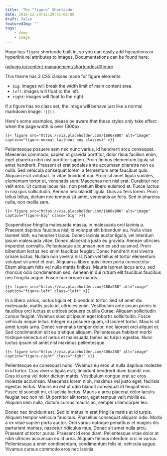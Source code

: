 ```yaml
---
title: 'The "figure" Shortcode'
date: 2018-12-24T12:29:41+08:00
draft: false
featuredImg: ""
tags:
    - demo
    - image
---
```


Hugo has `figure` shortcode built in, so you can easily add figcaptions or
hyperlink rel attributes to images. Documentations can be found here:

[gohugo.io/content-management/shortcodes/#figure](https://gohugo.io/content-management/shortcodes/#figure)

This theme has 3 CSS classes made for figure elements:

* `big`: images will break the width limit of main content area.
* `left`: images will float to the left.
* `right`: images will float to the right.

If a figure has no class set, the image will behave just like a normal markdown
image: `![]()`.

Here's some examples, please be aware that these styles only take effect when
the page width is over 1300px.

```text
{{< figure src="https://via.placeholder.com/1600x800" alt="image" caption="figure-normal (without any classes)" >}}
```

Pellentesque posuere sem nec nunc varius, id hendrerit arcu consequat. Maecenas
commodo, sapien ut gravida porttitor, dolor risus facilisis enim, eget pharetra
nibh nisl porttitor sapien. Proin finibus elementum ligula sit amet hendrerit.
Praesent et erat sodales ante accumsan pharetra non eu nulla. Sed vehicula
consequat lorem, a fermentum ante faucibus quis. Aliquam erat volutpat. In vitae
tincidunt dui. Proin sit amet ligula sodales, elementum tortor et, venenatis
sem. Maecenas non nisl erat. Curabitur nec velit eros. Ut cursus lacus nisi, non
pretium libero euismod et. Fusce luctus in nisi quis sollicitudin. Aenean nec
blandit ligula. Duis ac felis lorem. Proin tellus tellus, dictum nec tempus sit
amet, venenatis ac felis. Sed in pharetra nulla, non mollis sem.

```text
{{< figure src="https://via.placeholder.com/1600x800" alt="image" caption="figure-big" class="big" >}}
```

Suspendisse fringilla malesuada massa, in malesuada orci lacinia a. Praesent
dapibus faucibus nisl, id volutpat elit bibendum eu. Nulla vitae laoreet nibh,
eu hendrerit lacus. Donec lacinia auctor ligula, vel interdum ipsum malesuada
vitae. Donec placerat a justo eu gravida. Aenean ultricies imperdiet convallis.
Pellentesque accumsan non ex sed euismod. Proin bibendum lectus nec enim
faucibus feugiat. Donec hendrerit nisi viverra ornare luctus. Nullam non viverra
nisl. Nam vel tellus et tortor elementum volutpat sit amet et erat. Aliquam a
libero quis libero porta consectetur. Etiam aliquam felis vel nulla mattis
finibus. Mauris laoreet lacus arcu, sed rhoncus odio condimentum sed. Aenean in
dui rutrum elit faucibus faucibus nec fringilla augue. Fusce non ornare mauris.

```text
{{< figure src="https://via.placeholder.com/400x280" alt="image" caption="figure-left" class="left" >}}
```

In a libero varius, luctus ligula et, bibendum tortor. Sed sit amet dui
malesuada, mattis justo id, ultricies enim. Vestibulum ante ipsum primis in
faucibus orci luctus et ultrices posuere cubilia Curae; Aliquam sollicitudin
cursus feugiat. Vivamus suscipit ipsum eget lobortis sollicitudin. Fusce
vehicula neque tellus. Integer eu posuere quam, id laoreet tortor. Mauris sit
amet turpis urna. Donec venenatis tempor dolor, nec laoreet orci aliquet et.
Sed condimentum elit eu tristique aliquam. Pellentesque habitant morbi tristique
senectus et netus et malesuada fames ac turpis egestas. Nunc luctus ipsum sit
amet nisl maximus pellentesque.

```text
{{< figure src="https://via.placeholder.com/400x280" alt="image" caption="figure-right" class="right" >}}
```

Pellentesque eu consequat nunc. Vivamus eu eros ut nulla dapibus molestie in id
tortor. Cras viverra ligula erat, tincidunt hendrerit diam blandit nec. Cras id
urna vel dolor dictum mattis. Vestibulum congue erat ac eros molestie accumsan.
Maecenas lorem nibh, maximus vel justo eget, facilisis egestas lectus. Mauris
eu est ut odio blandit consequat id feugiat eros. Fusce id suscipit mi, et
lacinia lectus. Mauris a arcu placerat dolor iaculis feugiat nec non mi. Ut
porttitor elit tortor, eget tempus velit mollis eu. Aliquam sem nulla, dictum
cursus mauris ac, semper ullamcorper leo.

Donec nec tincidunt est. Sed id metus in erat fringilla mattis at id turpis.
Aliquam tempor vehicula faucibus. Phasellus consequat aliquam odio. Morbi a ex
vitae sapien porta auctor. Orci varius natoque penatibus et magnis dis parturient
montes, nascetur ridiculus mus. Donec sit amet nulla arcu. Praesent ut tortor
purus. Praesent id eros diam. Pellentesque vitae dolor at nibh ultrices accumsan
eu id urna. Aliquam finibus interdum orci in varius. Pellentesque a enim
condimentum, condimentum felis id, vehicula augue. Vivamus cursus commodo eros
nec lacinia.
